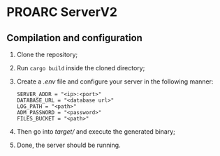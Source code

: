 # PROARC ServerV2

## Compilation and configuration

1. Clone the repository;
2. Run `cargo build` inside the cloned directory;
3. Create a *.env* file and configure your server in the following manner:

    ```text
    SERVER_ADDR = "<ip>:<port>"
    DATABASE_URL = "<database url>"
    LOG_PATH = "<path>"
    ADM_PASSWORD = "<password>"
    FILES_BUCKET = "<path>"
    ```

4. Then go into *target/* and execute the generated binary;
5. Done, the server should be running.
